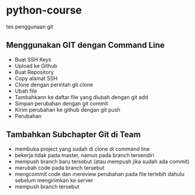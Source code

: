 # python-course
tes penggunaan git


## Menggunakan GIT dengan Command Line
- Buat SSH Keys
- Upload ke Github
- Buat Repository
- Copy alamat SSH
- Clone dengan perintah git clone <alamat ssh>
- Ubah file
- Tambahkann ke daftar file yang diubah dengan git add
- Simpan perubahan dengan git commit
- Kirim perubahan ke github dengan git push
- Perubahan

## Tambahkan Subchapter Git di Team
- membuka project yang sudah di clone di command line
- bekerja tidak pada master, namun pada branch tersendiri
- mempush branch baru tersebut (atau mempush jika sudah ada commit)
- merubah code pada branch tersebut
- mengcommit code dan mereview perubahan pada  file terlebih dahulu sebelum mengirimkan ke server
- mempush branch tersebut

